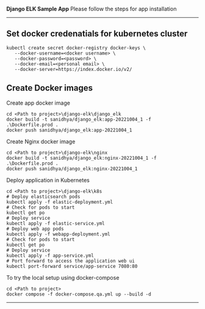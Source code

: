 **Django ELK Sample App**
Please follow the steps for app installation

---

## Set docker credenatials for kubernetes cluster 
```
kubectl create secret docker-registry docker-keys \
   --docker-username=<docker username> \
   --docker-password=<password> \
   --docker-email=<personal email> \
   --docker-server=https://index.docker.io/v2/
```

## Create Docker images
Create app docker image
```
cd <Path to project>\django-elk\django_elk
docker build -t sanidhya/django_elk:app-20221004_1 -f .\Dockerfile.prod .
docker push sanidhya/django_elk:app-20221004_1
```

Create Nginx docker image
```
cd <Path to project>\django-elk\nginx
docker build -t sanidhya/django_elk:nginx-20221004_1 -f .\Dockerfile.prod .
docker push sanidhya/django_elk:nginx-20221004_1
```

Deploy application in Kubernetes
```
cd <Path to project>\django-elk\k8s
# Deploy elasticsearch pods
kubectl apply -f elastic-deployment.yml
# Check for pods to start 
kubectl get po
# Deploy service 
kubectl apply -f elastic-service.yml
# Deploy web app pods
kubectl apply -f webapp-deployment.yml
# Check for pods to start 
kubectl get po
# Deploy service 
kubectl apply -f app-service.yml
# Port forward to access the application web ui
kubectl port-forward service/app-service 7080:80
```

To try the local setup using docker-compose
```
cd <Path to project>
docker compose -f docker-compose.qa.yml up --build -d
```
---
